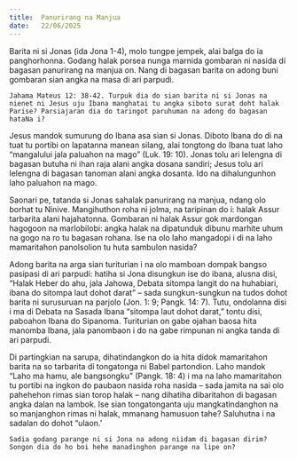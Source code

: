 ```yaml
---
title:  Panurirang na Manjua
date:   22/06/2025
---
```


Barita ni si Jonas (ida Jona 1-4), molo tungpe jempek, alai balga do ia panghorhonna. Godang halak porsea nunga marnida gombaran ni nasida di bagasan panurirang na manjua on. Nang di bagasan barita on adong buni gombaran sian angka na masa di ari parpudi.

`Jahama Mateus 12: 38-42. Turpuk dia do sian barita ni si Jonas na nienet ni Jesus uju Ibana manghatai tu angka siboto surat doht halak Parise? Parsiajaran dia do taringot paruhuman na adong do bagasan hataNa i?`

Jesus mandok sumurung do Ibana asa sian si Jonas. Diboto Ibana do di na tuat tu portibi on lapatanna manean silang, alai tongtong do Ibana tuat laho “mangalului jala paluahon na mago” (Luk. 19: 10). Jonas tolu ari lelengna di bagasan butuha ni ihan raja alani angka dosana sandiri; Jesus tolu ari lelengna di bagasan tanoman alani angka dosanta. Ido na dihalungunhon laho paluahon na mago.

Saonari pe, tatanda si Jonas sahalak panurirang na manjua, ndang olo borhat tu Ninive. Mangihuthon roha ni jolma, na taripinan do i: halak Assur tarbarita alani hajahatonna. Gombaran ni halak Assur gok mardongan hagogoon na marlobilobi: angka halak na dipatunduk dibunu marhite uhum na gogo na ro tu bagasan rohana. Ise na olo laho mangadopi i di na laho mamaritahon panolsolion tu huta sambulon nasida?

Adong barita na arga sian turiturian i na olo mamboan dompak bangso pasipasi di ari parpudi: hatiha si Jona disungkun ise do ibana, alusna disi, “Halak Heber do ahu, jala Jahowa, Debata sitompa langit do na huhabiari, ibana do sitompa laut dohot darat” – sada sungkun-sungkun na tudos dohot barita ni surusuruan na parjolo (Jon. 1: 9; Pangk. 14: 7). Tutu, ondolanna disi i ma di Debata na Sasada Ibana “sitompa laut dohot darat,” tontu disi, paboahon Ibana do Sipanoma. Turiturian on gabe ojahan baosa hita manomba Ibana, jala panombaon i do na gabe rimpunan ni angka tanda di ari parpudi.

Di partingkian na sarupa, dihatindangkon do ia hita didok mamaritahon barita na so tarbarita di tongatonga ni Babel partondion. Laho mandok “Laho ma hamu, ale bangsongku” (Pangk. 18: 4) i ma na laho mamaritahon tu portibi na ingkon do paubaon nasida roha nasida – sada jamita na sai olo pahehehon rimas sian torop halak – nang dihatiha dibaritahon di bagasan angka dalan na lambok. Ise sian tongatonganta uju mangkatindanghon na so manjanghon rimas ni halak, mmanang hamusuon tahe? Saluhutna i na sadalan do dohot “ulaon.’

`Sadia godang parange ni si Jona na adong niidam di bagasan dirim? Songon dia do ho boi hehe manadinghon parange na lipe on?`